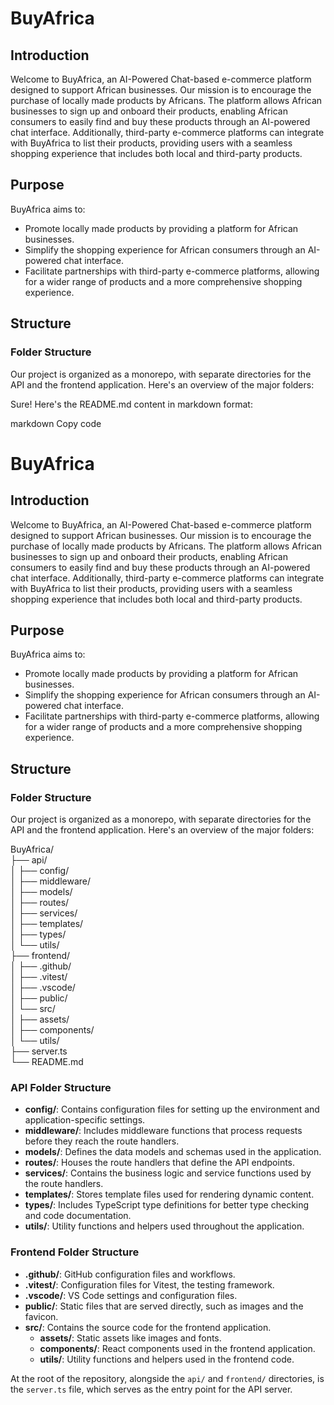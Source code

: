 # BuyAfrica

## Introduction

Welcome to BuyAfrica, an AI-Powered Chat-based e-commerce platform designed to support African businesses. Our mission is to encourage the purchase of locally made products by Africans. The platform allows African businesses to sign up and onboard their products, enabling African consumers to easily find and buy these products through an AI-powered chat interface. Additionally, third-party e-commerce platforms can integrate with BuyAfrica to list their products, providing users with a seamless shopping experience that includes both local and third-party products.

## Purpose

BuyAfrica aims to:

- Promote locally made products by providing a platform for African businesses.
- Simplify the shopping experience for African consumers through an AI-powered chat interface.
- Facilitate partnerships with third-party e-commerce platforms, allowing for a wider range of products and a more comprehensive shopping experience.

## Structure

### Folder Structure

Our project is organized as a monorepo, with separate directories for the API and the frontend application. Here's an overview of the major folders:


Sure! Here's the README.md content in markdown format:

markdown
Copy code
# BuyAfrica

## Introduction

Welcome to BuyAfrica, an AI-Powered Chat-based e-commerce platform designed to support African businesses. Our mission is to encourage the purchase of locally made products by Africans. The platform allows African businesses to sign up and onboard their products, enabling African consumers to easily find and buy these products through an AI-powered chat interface. Additionally, third-party e-commerce platforms can integrate with BuyAfrica to list their products, providing users with a seamless shopping experience that includes both local and third-party products.

## Purpose

BuyAfrica aims to:

- Promote locally made products by providing a platform for African businesses.
- Simplify the shopping experience for African consumers through an AI-powered chat interface.
- Facilitate partnerships with third-party e-commerce platforms, allowing for a wider range of products and a more comprehensive shopping experience.

## Structure

### Folder Structure

Our project is organized as a monorepo, with separate directories for the API and the frontend application. Here's an overview of the major folders:

BuyAfrica/  
├── api/  
│ ├── config/  
│ ├── middleware/  
│ ├── models/  
│ ├── routes/  
│ ├── services/  
│ ├── templates/  
│ ├── types/  
│ └── utils/  
├── frontend/  
│ ├── .github/  
│ ├── .vitest/  
│ ├── .vscode/  
│ ├── public/  
│ └── src/  
│ ├── assets/  
│ ├── components/  
│ └── utils/  
├── server.ts  
└── README.md  

### API Folder Structure

- **config/**: Contains configuration files for setting up the environment and application-specific settings.
- **middleware/**: Includes middleware functions that process requests before they reach the route handlers.
- **models/**: Defines the data models and schemas used in the application.
- **routes/**: Houses the route handlers that define the API endpoints.
- **services/**: Contains the business logic and service functions used by the route handlers.
- **templates/**: Stores template files used for rendering dynamic content.
- **types/**: Includes TypeScript type definitions for better type checking and code documentation.
- **utils/**: Utility functions and helpers used throughout the application.

### Frontend Folder Structure

- **.github/**: GitHub configuration files and workflows.
- **.vitest/**: Configuration files for Vitest, the testing framework.
- **.vscode/**: VS Code settings and configuration files.
- **public/**: Static files that are served directly, such as images and the favicon.
- **src/**: Contains the source code for the frontend application.
  - **assets/**: Static assets like images and fonts.
  - **components/**: React components used in the frontend application.
  - **utils/**: Utility functions and helpers used in the frontend code.

At the root of the repository, alongside the `api/` and `frontend/` directories, is the `server.ts` file, which serves as the entry point for the API server.
